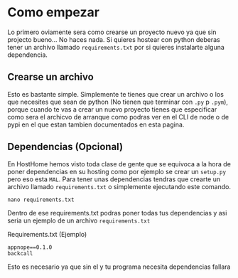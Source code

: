 <style>
.md-footer-copyright #text {
    display: none
}

.md-footer-copyright .md-footer-copyright__highlight #text {
    display: block
}
</style>

# Como empezar

Lo primero oviamente sera como crearse un proyecto nuevo ya que sin projecto bueno... No haces nada. Si quieres hostear con python deberas tener un archivo llamado `requirements.txt` por si quieres instalarte alguna dependencia.

## Crearse un archivo

Esto es bastante simple. Simplemente te tienes que crear un archivo o los que necesites que sean de python (No tienen que terminar con `.py` p `.pym`), porque cuando te vas a crear un nuevo proyecto tienes que especificar como sera el archicvo de arranque como podras ver en el CLI de node o de pypi en el que estan tambien documentados en esta pagina.

## Dependencias (Opcional)

En HostHome hemos visto toda clase de gente que se equivoca a la hora de poner dependencias en su hosting como por ejemplo se crear un `setup.py` pero eso esta `MAL`. Para tener unas dependencias tendras que crearte un archivo llamado `requirements.txt` o simplemente ejecutando este comando.

```
nano requirements.txt
```

Dentro de ese requirements.txt podras poner todas tus dependencias y asi seria un ejemplo de un archivo `requirements.txt`

Requirements.txt (Ejemplo)

```
appnope==0.1.0
backcall
```

Esto es necesario ya que sin el y tu programa necesita dependencias fallara